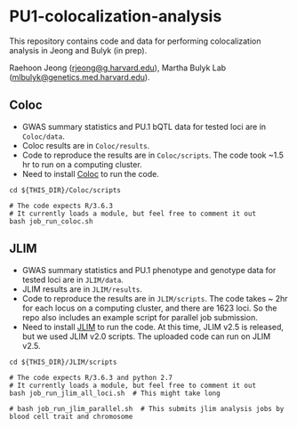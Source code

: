 # PU1-colocalization-analysis

This repository contains code and data for performing colocalization analysis in Jeong and Bulyk (in prep).

Raehoon Jeong (rjeong@g.harvard.edu), Martha Bulyk Lab (mlbulyk@genetics.med.harvard.edu).


## Coloc
- GWAS summary statistics and PU.1 bQTL data for tested loci are in `Coloc/data`.
- Coloc results are in `Coloc/results`.
- Code to reproduce the results are in `Coloc/scripts`. The code took ~1.5 hr to run on a computing cluster.
- Need to install <a href="https://github.com/chr1swallace/coloc">Coloc</a> to run the code.

```
cd ${THIS_DIR}/Coloc/scripts

# The code expects R/3.6.3
# It currently loads a module, but feel free to comment it out
bash job_run_coloc.sh 
```

## JLIM
- GWAS summary statistics and PU.1 phenotype and genotype data for tested loci are in `JLIM/data`.
- JLIM results are in `JLIM/results`.
- Code to reproduce the results are in `JLIM/scripts`. The code takes ~ 2hr for each locus on a computing cluster, and there are 1623 loci. So the repo also includes an example script for parallel job submission.
- Need to install <a href="https://github.com/cotsapaslab/jlim">JLIM</a> to run the code. At this time, JLIM v2.5 is released, but we used JLIM v2.0 scripts. The uploaded code can run on JLIM v2.5.

```
cd ${THIS_DIR}/JLIM/scripts

# The code expects R/3.6.3 and python 2.7
# It currently loads a module, but feel free to comment it out
bash job_run_jlim_all_loci.sh  # This might take long

# bash job_run_jlim_parallel.sh  # This submits jlim analysis jobs by blood cell trait and chromosome
```

